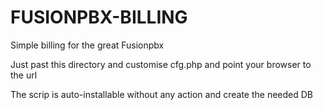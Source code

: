 # FUSIONPBX-BILLING

Simple billing for the great Fusionpbx

Just past this directory and customise cfg.php and
point your browser to the url

The scrip is auto-installable without any action and create the needed DB

